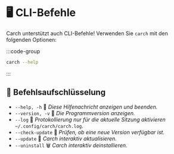 # 🖥️ CLI-Befehle  

Carch unterstützt auch CLI-Befehle! Verwenden Sie `carch` mit den folgenden Optionen:  

:::code-group

```sh [⚙️ CLI]
carch --help
```

:::

## 🔧 Befehlsaufschlüsselung

- `--help, -h` 📖 *Diese Hilfenachricht anzeigen und beenden.*
- `--version, -v` 🔢 *Die Programmversion anzeigen.*
- `--log` 📝 *Protokollierung nur für die aktuelle Sitzung aktivieren* `~/.config/carch/carch.log`.
- `--check-update` 📡 *Prüfen, ob eine neue Version verfügbar ist.*
- `--update` 🔄 *Carch interaktiv aktualisieren.*
- `--uninstall` 🗑️ *Carch interaktiv deinstallieren.*
